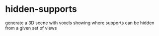 # hidden-supports

generate a 3D scene with voxels showing where supports can be hidden from a given set of views


